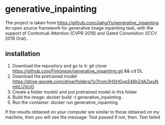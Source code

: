 # generative_inpainting
The project is taken from https://github.com/JiahuiYu/generative_inpainting. An open source framework for generative image inpainting task, with the support of Contextual Attention (CVPR 2018) and Gated Convolution (ICCV 2019 Oral).

## installation

  1. Download the repository and go to it: git clone https://github.com/Fimonson/generative_inpainting.git && cd DL
  2. Download the pretrained model: https://drive.google.com/drive/folders/1y7Irxm3HSHGvp546hZdAZwuNmhLUVcjO
  3. Create a folder model/ and put pretrained model in this folder
  4. Build the image: docker build -t generative_inpainting .
  5. Run the container: docker run generative_inpainting



If the results obtained on your computer are similar to those obtained on my machine, then you will see the message: Test passed
If not, then: Test failed
